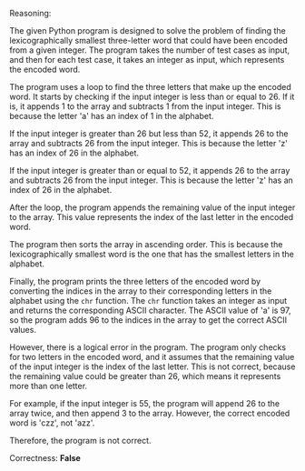 Reasoning:

The given Python program is designed to solve the problem of finding the lexicographically smallest three-letter word that could have been encoded from a given integer. The program takes the number of test cases as input, and then for each test case, it takes an integer as input, which represents the encoded word.

The program uses a loop to find the three letters that make up the encoded word. It starts by checking if the input integer is less than or equal to 26. If it is, it appends 1 to the array and subtracts 1 from the input integer. This is because the letter 'a' has an index of 1 in the alphabet.

If the input integer is greater than 26 but less than 52, it appends 26 to the array and subtracts 26 from the input integer. This is because the letter 'z' has an index of 26 in the alphabet.

If the input integer is greater than or equal to 52, it appends 26 to the array and subtracts 26 from the input integer. This is because the letter 'z' has an index of 26 in the alphabet.

After the loop, the program appends the remaining value of the input integer to the array. This value represents the index of the last letter in the encoded word.

The program then sorts the array in ascending order. This is because the lexicographically smallest word is the one that has the smallest letters in the alphabet.

Finally, the program prints the three letters of the encoded word by converting the indices in the array to their corresponding letters in the alphabet using the `chr` function. The `chr` function takes an integer as input and returns the corresponding ASCII character. The ASCII value of 'a' is 97, so the program adds 96 to the indices in the array to get the correct ASCII values.

However, there is a logical error in the program. The program only checks for two letters in the encoded word, and it assumes that the remaining value of the input integer is the index of the last letter. This is not correct, because the remaining value could be greater than 26, which means it represents more than one letter.

For example, if the input integer is 55, the program will append 26 to the array twice, and then append 3 to the array. However, the correct encoded word is 'czz', not 'azz'.

Therefore, the program is not correct.

Correctness: **False**